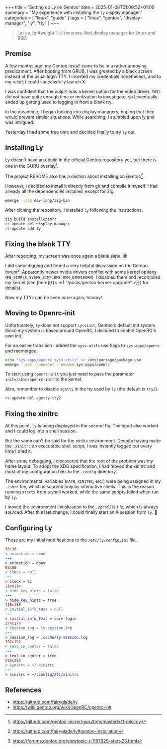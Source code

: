 +++
title = 'Setting up Ly on Gentoo'
date = 2025-01-08T01:00:52+01:00
summary = "My experience with installing the `ly` display manager."
categories = [ "linux", "guide" ]
tags = [ "linux", "gentoo", "display-manager", "ly", "tty" ]
+++

> Ly is a lightweight TUI (ncurses-like) display manager for Linux and BSD.

## Premise

A few months ago, my Gentoo install came to be in a rather annoying predicament.
After booting from GRUB, I was greeted by a black screen instead of the usual login TTY.
I inserted my credentials nonetheless, and to my relief, I could successfully launch X.

I was confident that the culprit was a kernel option for the video driver.
Yet I did not have quite enough time or motivation to investigate,
so I eventually ended up getting used to logging in from a blank tty.

In the meantime, I began looking into display managers, hoping that they would prevent similar situations.
While searching, I stumbled upon [ly](https://github.com/fairyglade/ly) and was intrigued.

Yesterday I had some free time and decided finally to try `ly` out.

## Installing Ly

Ly doesn't have an ebuild in the official Gentoo repository yet,
but there is one in the GURU overlay[^guru].

The project README also has a section about installing on Gentoo[^gentoo].

However, I decided to install it directly from git and compile it myself.
I had already all the dependencies installed, except for Zig.

```sh {class="cmd-root"}
emerge --ask dev-lang/zig-bin
```

After cloning the repository, I installed `ly` following the instructions.

```sh {class="cmd-root"}
zig build installopenrc
rc-update del display-manager
rc-update add ly
```

## Fixing the blank TTY

After rebooting, my screen was once again a blank slate. :frowning:

I did some digging and found a very helpful discussion on the Gentoo forum[^forum].
Apparently newer nvidia drivers conflict with some kernel options (`FB_SIMPLE`, `SYSFB_SIMPLEFB`, `DRM_SIMPLEDRM`).
I disabled them and recompiled my kernel (see [here]({{< ref "/posts/gentoo-kernel-upgrade" >}}) for details).

Now my TTYs can be seen once again, hooray!

## Moving to Openrc-init

Unfortunately, `ly` does not support `sysvinit`, Gentoo's default init system.
Since my system is based around OpenRC, I decided to enable OpenRC's own init.

For an easier transition I added the `sysv-utils` use flags to `sys-apps/openrc` and reemerged.

```sh {class="cmd-root"}
echo "sys-apps/openrc sysv-utils" >> /etc/portage/package.use
emerge --ask --oneshot --newuse sys-apps/openrc
```

To start using `openrc-init` you just need to pass the parameter `init=/sbin/openrc-init` to the kernel.

Also, remember to disable `agetty` in the tty used by `ly` (the default is `tty2`).
```sh {class="cmd-root"}
rc-update del agetty.tty2
```

## Fixing the xinitrc

At this point, `ly` is being displayed in the second tty.
The input also worked and I could log into a shell session.

But the same can't be said for the xinitrc environment.
Despite having made the `.xinitrc` an executable shell script, I was
instantly logged out every time I tried it.

After some debugging, I discovered that the root of the problem was my home layout.
To adopt the XDG specification, I had moved the xinitrc and most of my configuration files to the `.config`
directory.

The environmental variables (`PATH`, `XINITRC`, etc.) were being assigned in my `.zshrc` file,
which is sourced only by interactive shells.
This is the reason running `startx` from a shell worked, while the same scripts failed
when run by `ly`.

I moved the environment initialization to the `.zprofile` file, which is always sourced.
After this last change, I could finally start an X session from `ly`. :partying_face:

## Configuring Ly

These are my initial modifications to the `/etc/ly/config.ini` file.

```diff
36c36
< animation = none
---
> animation = doom
88c88
< clock = null
---
> clock = %c
114c114
< hide_key_hints = false
---
> hide_key_hints = true
118c118
< initial_info_text = null
---
> initial_info_text = core login
174c174
< session_log = ly-session.log
---
> session_log = .cache/ly-session.log
192c192
< text_in_center = false
---
> text_in_center = true
216c216
< xinitrc = ~/.xinitrc
---
> xinitrc = ~/.config/X11/xinitrc
```

## References

- https://github.com/fairyglade/ly
- https://wiki.gentoo.org/wiki/OpenRC/openrc-init


[^gentoo]: https://github.com/fairyglade/ly#gentoo-installation
[^forum]: https://forums.gentoo.org/viewtopic-t-1157629-start-25.html
[^guru]: https://github.com/gentoo-mirror/guru/tree/master/x11-misc/ly
